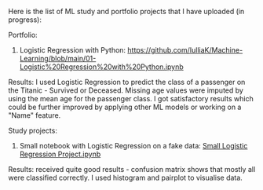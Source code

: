 Here is the list of ML study and portfolio  projects that I have uploaded (in progress):

Portfolio:
1. Logistic Regression with Python: https://github.com/IulliaK/Machine-Learning/blob/main/01-Logistic%20Regression%20with%20Python.ipynb
   
  Results: I used Logistic Regression to predict the class of a passenger on the Titanic - Survived or Deceased. Missing age values were imputed by using the mean age for the passenger class. I got satisfactory results which could be further improved by applying other ML models or working on a "Name" feature.

Study projects:
  1. Small notebook with Logistic Regression on a fake data: [Small Logistic Regression Project.ipynb ](https://github.com/IulliaK/Machine-Learning/blob/main/Small%20Logistic%20Regression%20Project.ipynb)
     
   Results: received quite good results - confusion matrix shows that mostly all were classified correctly. I used histogram and pairplot to visualise data.

